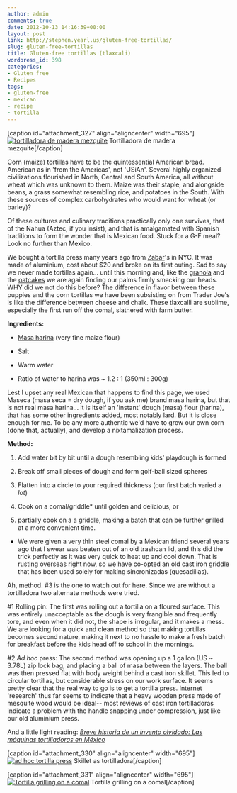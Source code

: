 ```yaml
---
author: admin
comments: true
date: 2012-10-13 14:16:39+00:00
layout: post
link: http://stephen.yearl.us/gluten-free-tortillas/
slug: gluten-free-tortillas
title: Gluten-free tortillas (tlaxcali)
wordpress_id: 398
categories:
- Gluten free
- Recipes
tags:
- gluten-free
- mexican
- recipe
- tortilla
---
```


[caption id="attachment_327" align="aligncenter" width="695"][![tortilladora de madera mezquite](http://sjy.yearl.us/wp-content/uploads/2012/10/antique_tortilla_press-1024x768.jpg)](http://sjy.yearl.us/wp-content/uploads/2012/10/antique_tortilla_press.jpg) Tortilladora de madera mezquite[/caption]

Corn (maize) tortillas have to be the quintessential American bread. American as in 'from the Americas', not 'USiAn'. Several highly organized civilizations flourished in North, Central and South America, all without wheat which was unknown to them. Maize was their staple, and alongside beans, a grass somewhat resembling rice, and potatoes in the South. With these sources of complex carbohydrates who would want for wheat (or barley)?

Of these cultures and culinary traditions practically only one survives, that of the Nahua (Aztec, if you insist), and that is amalgamated with Spanish traditions to form the wonder that is Mexican food. Stuck for a G-F meal? Look no further than Mexico.

We bought a tortilla press many years ago from [Zabar](http://www.zabars.com/)'s in NYC. It was made of aluminium, cost about $20 and broke on its first outing. Sad to say we never made tortillas again... until this morning and, like the [granola](http://mary.yearl.us/gluten-free-granola/) and the [oatcakes](http://mary.yearl.us/gf-oatcakes/) we are again finding our palms firmly smacking our heads. WHY did we not do this before? The difference in flavor between these puppies and the corn tortillas we have been subsisting on from Trader Joe's is like the difference between cheese and chalk. These tlaxcalli are sublime, especially the first run off the comal, slathered with farm butter.

**Ingredients:**



	
  * [Masa harina](http://www.mimaseca.com/es/productos-maseca/d/maseca-maiz-regular/1) (very fine maize flour)

	
  * Salt

	
  * Warm water

	
  * Ratio of water to harina was ~ 1.2 : 1 (350ml : 300g)


Lest I upset any real Mexican that happens to find this page, we used Maseca (masa seca = dry dough, if you ask me) brand masa harina, but that is not real masa harina... it is itself an 'instant' dough (masa) flour (harina), that has some other ingredients added, most notably lard. But it is close enough for me. To be any more authentic we'd have to grow our own corn (done that, actually), and develop a nixtamalization process.

**Method:**



	
  1. Add water bit by bit until a dough resembling kids' playdough is formed

	
  2. Break off small pieces of dough and form golf-ball sized spheres

	
  3. Flatten into a circle to your required thickness (our first batch varied a _lot_)

	
  4. Cook on a comal/griddle* until golden and delicious, or

	
  5. partially cook on a a griddle, making a batch that can be further grilled at a more convenient time.


* We were given a very thin steel comal by a Mexican friend several years ago that I swear was beaten out of an old trashcan lid, and this did the trick perfectly as it was very quick to heat up and cool down. That is rusting overseas right now, so we have co-opted an old cast iron griddle that has been used solely for making sincronizadas (quesadillas).

Ah, method. #3 is the one to watch out for here. Since we are without a tortilladora two alternate methods were tried.

#1 Rolling pin: The first was rolling out a tortilla on a floured surface. This was entirely unacceptable as the dough is very frangible and frequently tore, and even when it did not, the shape is irregular, and it makes a mess. We are looking for a quick and clean method so that making tortillas becomes second nature, making it next to no hassle to make a fresh batch for breakfast before the kids head off to school in the mornings.

#2 _Ad hoc_ press: The second method was opening up a 1 gallon (US ~ 3.78L) zip lock bag, and placing a ball of masa between the layers. The ball was then pressed flat with body weight behind a cast iron skillet. This led to circular tortillas, but considerable stress on our work surface. It seems pretty clear that the real way to go is to get a tortilla press. Internet 'research' thus far seems to indicate that a heavy wooden press made of mesquite wood would be ideal-- most reviews of cast iron tortilladoras indicate a problem with the handle snapping under compression, just like our old aluminium press.

And a little light reading: [_Breve historia de un invento olvidado: Las máquinas tortilladoras en México_](http://bidi.xoc.uam.mx/tabla_contenido_libro.php?id_libro=284)

[caption id="attachment_330" align="aligncenter" width="695"][![ad hoc tortilla press](http://sjy.yearl.us/wp-content/uploads/2012/10/skillet_tortilla_press-1024x768.jpg)](http://sjy.yearl.us/wp-content/uploads/2012/10/skillet_tortilla_press.jpg) Skillet as tortilladora[/caption]

[caption id="attachment_331" align="aligncenter" width="695"][![Tortilla grilling on a comal](http://sjy.yearl.us/wp-content/uploads/2012/10/tortilla_on_comal-1024x768.jpg)](http://sjy.yearl.us/wp-content/uploads/2012/10/tortilla_on_comal.jpg) Tortilla grilling on a comal[/caption]


